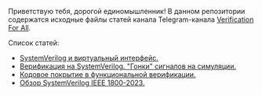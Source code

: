 Приветствую тебя, дорогой единомышленник! В данном репозитории содержатся исходные файлы статей канала Telegram-канала [Verification For All](https://t.me/verif_for_all).

Список статей:

- [SystemVerilog и виртуальный интерфейс.](articles/virtual_intf)
- [Верификация на SystemVerilog. "Гонки" сигналов на симуляции.](articles/race_condition)
- [Кодовое покрытие в функциональной верификации.](articles/code_coverage)
- [Обзор SystemVerilog IEEE 1800-2023.](articles/sv_ieee_2023)

